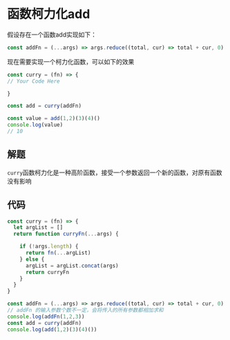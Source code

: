 # 函数柯力化add

假设存在一个函数add实现如下：
```javascript
const addFn = (...args) => args.reduce((total, cur) => total + cur, 0)
```
现在需要实现一个柯力化函数，可以如下的效果

```javascript
const curry = (fn) => {
// Your Code Here

}

const add = curry(addFn)

const value = add(1,2)(3)(4)()
console.log(value)
// 10
```

## 解题
`curry`函数柯力化是一种高阶函数，接受一个参数返回一个新的函数，对原有函数没有影响

## 代码

```javascript
const curry = (fn) => {
  let argList = []
  return function curryFn(...args) {

    if (!args.length) {
      return fn(...argList)
    } else {
      argList = argList.concat(args)
      return curryFn
    }
  }
}

const addFn = (...args) => args.reduce((total, cur) => total + cur, 0)
// addFn 的输入参数个数不一定，会将传入的所有参数都相加求和
console.log(addFn(1,2,3))
const add = curry(addFn)
console.log(add(1,2)(3)(4)())

```
